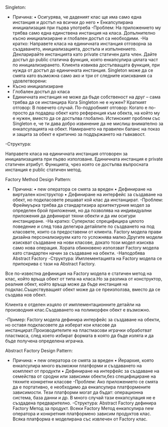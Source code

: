 Singleton:
- Причина: 
•	Осигурява, че даденият клас ще има само една инстанция и достъп на всички до него
•	Енкапсулирана инициализация при първа употреба
-Проблем: 
На приложението му трябва само една единствена инстанция на класа. Допълнително късно инициализиране и глобален достъп са необходими. 
-На кратко:
Направете класа на единичната инстанция отговорна за създаването, инициализацията, достъпа и изпълнението. Декларирайте инстанцията като private статичен дата член. Дайте достъп до public статична функция, която енкапсулира цялата част по инициализирането. Клиента извиква достъпващата функция, при нужда от достъп до единичната инстанция.
Singleton може да се смята като възможна само ако и три от следните изисквания са удовлетворени:
-	Късно инициализиране
-	Глобален достъп до класа
-	Единичната инстанция не може да бъде собственост на друг – сама трябва да се инстанцира
Кога Singleton не е нужен? Краткият отговор: В повечето случай. По-подробният отговор: Когато е по-просто да подадеш обект като референция към обекта, на който му е нужен, вместо да се достъпва глобално. Истинският проблем със Singleton е, че ти дава добро извинение да не мислиш внимателно за енкапсулацията на обект. Намирането на правилен баланс на показ и защита за обект е критично за поддържането на гъвкавост.

-Структура:
 
Направете класа на единичната инстанция отговорен за инициализацията при първо използване. Единичната инстанция е private статичен атрибут. Функцията, чрез която се достъпва въпросната инстанция е public статичен метод.
 

Factory Method Design Pattern:
- Причина: 
•	new оператора се смята за вреден
•	Дефиниране на виртуален конструктор
•	Дефиниране на интерфейс за създаване на обект, но подкласовете решават кой клас да инстанцират.
-Проблем: 
Фреймуърка трябва да стандартизира архитектурния модел за определен брой приложения, но да позволява на индивидуални приложения да дефинират тяхни обекти и да им осигури инстанциране.
-На кратко:
Суперклас спрецифицира цялото поведение и след това делегира детайлите по създването на под класовете, които са предоставени от клиента.
Factory модела прави дизайна персонализируем като го усложнява малко.Другите модели изискват създаване на нови класове, докато този модел изисква само нова операция.
Хората обикновено използват Factory модела като стандартен начин за създаване на обекти.
-Наподобява Abstract Factory
-Структура:
Имплементацията на Factory модела се припокрива с тази на Abstract Factory. 
 
Все по-известна дефиниция на Factory модела е статичен метод на клас, който връща обект от типа на класа.Но за разлика от конструктор, реалния обект, който връща може да бъде инстанция на подклас.Съществуващият обект може да се преизползва, вместо да се създава нов обект.
  
Клиента е отделен изцяло от имплементационните детайли на производния клас.Създаването на полиморфен обект е възможно. 
 
-Пример:
Factory модела дефинира интерфейс за създаване на обекти, но оставя подкласовете да изберат кои класове да инстанцират.Производителите на пластмасови играчки обработват пластмаса, след което избират формата в която да бъде излята и да бъде получена определена играчка. 
 

Abstract Factory Design Pattern:
- Причина: 
•	new оператора се смята за вреден
•	Йерархия, която енкапсулира много възможни платформи и създаването на комплект от продукти
•	Дефиниране на интерфейс за създаване на семейства от сродни или зависими обекти,без специфициране на тяхните конкретни класове
-Проблем: 
Ако приложението се смята да е портативно, е необходимо да енкапсулира платформените зависимости. Тези платформи могат да бъдат: операционна система, база данни и др. В много случай тази енкапсулация не е създадена предварително.
-Структура:
Abstract Factory дефинира Factory Метод за продукт. Всеки Factory Метод енкапсулира new оператора и конкретния платформено зависим продуктов клас. Всяка платформа е моделирана със извлечен от Factory клас.


 

